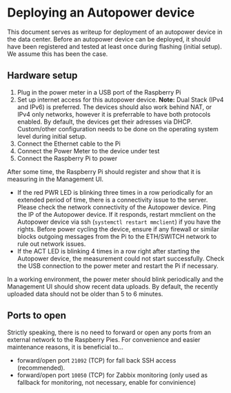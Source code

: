 # Deploying an Autopower device

This document serves as writeup for deployment of an autopower device in the data center. Before an autopower device can be deployed, it should have been registered and tested at least once during flashing (initial setup). We assume this has been the case.

## Hardware setup
1. Plug in the power meter in a USB port of the Raspberry Pi
2. Set up internet access for this autopower device. **Note:** Dual Stack (IPv4 and IPv6) is preferred. The devices should also work behind NAT, or IPv4 only networks, however it is preferrable to have both protocols enabled. By default, the devices get their adresses via DHCP. Custom/other configuration needs to be done on the operating system level during initial setup.
3. Connect the Ethernet cable to the Pi
4. Connect the Power Meter to the device under test
5. Connect the Raspberry Pi to power

After some time, the Raspberry Pi should register and show that it is measuring in the Management UI.

* If the red PWR LED is blinking three times in a row periodically for an extended period of time, there is a connectivity issue to the server. Please check the network connectivity of the Autopower device. Ping the IP of the Autopower device. If it responds, restart mmclient on the Autopower device via ssh (`systemctl restart mmclient`) if you have the rights. Before power cycling the device, ensure if any firewall or similar blocks outgoing messages from the Pi to the ETH/SWITCH network to rule out network issues.
* If the ACT LED is blinking 4 times in a row right after starting the Autopower device, the measurement could not start successfully. Check the USB connection to the power meter and restart the Pi if necessary.

In a working environment, the power meter should blink periodically and the Management UI should show recent data uploads. By default, the recently uploaded data should not be older than 5 to 6 minutes. 

## Ports to open

Strictly speaking, there is no need to forward or open any ports from an external network to the Raspberry Pies. For convenience and easier maintenance reasons, it is beneficial to...

* forward/open port `21092` (TCP) for fall back SSH access (recommended).
* forward/open port `10050` (TCP) for Zabbix monitoring (only used as fallback for monitoring, not necessary, enable for convinience)
